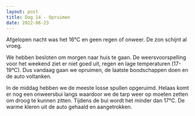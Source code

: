 ```yaml
---
layout: post
title: Dag 14 - Opruimen
date: 2022-06-23
---
```

Afgelopen nacht was het 16°C en geen regen of onweer. De zon schijnt al vroeg.

We hebben besloten om morgen naar huis te gaan. De weersvoorspelling voor het weekend ziet er niet goed uit, regen en lage temperaturen (17-19°C). Dus vandaag gaan we opruimen, de laatste boodschappen doen en de auto voltanken. 

In de middag hebben we de meeste losse spullen opgeruimd. Helaas komt er nog een onweersbui langs waardoor we de tarp weer op moeten zetten om droog te kunnen zitten. Tijdens de bui wordt het minder dan 17°C. De warme kleren uit de auto gehaald en aangetrokken.
